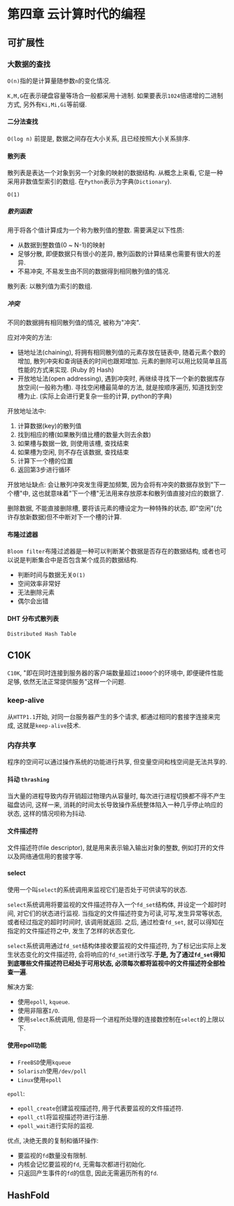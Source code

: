 # 第四章 云计算时代的编程

## 可扩展性

### 大数据的查找

`O(n)`指的是计算量随参数`n`的变化情况.

`K,M,G`在表示硬盘容量等场合一般都采用十进制. 如果要表示`1024`倍递增的二进制方式, 另外有`Ki,Mi,Gi`等前缀.

#### 二分法查找

`O(log n)` 前提是, 数据之间存在大小关系, 且已经按照大小关系排序.

#### 散列表

散列表是表达一个对象到另一个对象的映射的数据结构. 从概念上来看, 它是一种采用非数值型索引的数组. 在`Python`表示为字典(`Dictionary`).

`O(1)`

##### 散列函数

用于将各个值计算成为一个称为散列值的整数. 需要满足以下性质:

* 从数据到整数值(0 ~ N-1)的映射
* 足够分散, 即便数据只有很小的差异, 散列函数的计算结果也需要有很大的差异.
* 不易冲突, 不易发生由不同的数据得到相同散列值的情况.

散列表: 以散列值为索引的数组.

##### 冲突

不同的数据拥有相同散列值的情况, 被称为"冲突".

应对冲突的方法:

* 链地址法(chaining), 将拥有相同散列值的元素存放在链表中, 随着元素个数的增加, 散列冲突和查询链表的时间也跟郑增加. 元素的删除可以用比较简单且高性能的方式来实现. (Ruby 的 Hash)
* 开放地址法(open addressing), 遇到冲突时, 再继续寻找下一个新的数据库存放空间(一般称为槽). 寻找空闲槽最简单的方法, 就是按顺序遍历, 知道找到空槽为止. (实际上会进行更复杂一些的计算, python的字典)

开放地址法中:

1. 计算数据(key)的散列值
2. 找到相应的槽(如果散列值比槽的数量大则去余数)
3. 如果槽与数据一致, 则使用该槽, 查找结束
4. 如果槽为空闲, 则不存在该数据, 查找结束
5. 计算下一个槽的位置
6. 返回第3步进行循环

开放地址缺点: 会让散列冲突发生得更加频繁, 因为会将有冲突的数据存放到"下一个槽"中, 这也就意味着"下一个槽"无法用来存放原本和散列值直接对应的数据了.

删除数据, 不能直接删除槽, 要将该元素的槽设定为一种特殊的状态, 即"空闲"(允许存放新数据)但不中断对下一个槽的计算.

#### 布隆过滤器

`Bloom filter`布隆过滤器是一种可以判断某个数据是否存在的数据结构, 或者也可以说是判断集合中是否包含某个成员的数据结构.

* 判断时间与数据无关`O(1)`
* 空间效率非常好
* 无法删除元素
* 偶尔会出错

#### DHT 分布式散列表

`Distributed Hash Table`

## C10K

`C10K`, "即在同时连接到服务器的客户端数量超过`10000`个的环境中, 即便硬件性能足够, 依然无法正常提供服务"这样一个问题.

### keep-alive

从`HTTP1.1`开始, 对同一台服务器产生的多个请求, 都通过相同的套接字连接来完成, 这就是`keep-alive`技术.

### 内存共享

程序的空间可以通过操作系统的功能进行共享, 但变量空间和栈空间是无法共享的.

#### 抖动 `thrashing`

当大量的进程导致内存开销超过物理内从容量时, 每次进行进程切换都不得不产生磁盘访问, 这样一来, 消耗的时间太长导致操作系统整体陷入一种几乎停止响应的状态, 这样的情况呗称为抖动.

#### 文件描述符

文件描述符(file descriptor), 就是用来表示输入输出对象的整数, 例如打开的文件以及网络通信用的套接字等.

#### select
 
使用一个叫`select`的系统调用来监视它们是否处于可供读写的状态.

`select`系统调用将要监视的文件描述符存入一个`fd_set`结构体, 并设定一个超时时间, 对它们的状态进行监视. 当指定的文件描述符变为可读,可写,发生异常等状态, 或者经过指定的超时时间时, 该调用就返回. 之后, 通过检查`fd_set`, 就可以得知在指定的文件描述符之中, 发生了怎样的状态变化.

`select`系统调用通过`fd_set`结构体接收要监视的文件描述符, 为了标记出实际上发生状态变化的文件描述符, 会将响应的`fd_set`进行改写.**于是, 为了通过`fd_set`得知到底哪些文件描述符已经处于可用状态, 必须每次都将监视中的文件描述符全部检查一遍**.

解决方案:

* 使用`epoll`, `kqueue`.
* 使用非阻塞`I/O`.
* 使用`select`系统调用, 但是将一个进程所处理的连接数控制在`select`的上限以下.

#### 使用epoll功能

* `FreeBSD`使用`kqueue`
* `Solariszh`使用`/dev/poll`
* `Linux`使用`epoll`

`epoll`:

* `epoll_create`创建监视描述符, 用于代表要监视的文件描述符.
* `epoll_ctl`将监视描述符进行注册.
* `epoll_wait`进行实际的监视.

优点, 决绝无畏的复制和循环操作:

* 要监视的`fd`数量没有限制.
* 内核会记忆要监视的`fd`, 无需每次都进行初始化.
* 只返回产生事件的`fd`的信息, 因此无需遍历所有的`fd`.

## HashFold

